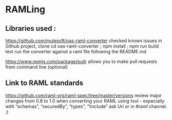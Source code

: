 # RAMLing

## Libraries used :

https://github.com/mulesoft/oas-raml-converter 
checked known issues in Github project, clone
cd oas-raml-converter ; npm install ; npm run build
test run the converter against a raml file following the README.md

https://www.npmjs.com/package/pullr allows you to make pull requests from command line (optional)

## Link to RAML standards
https://github.com/raml-org/raml-spec/tree/master/versions
review major changes from 0.8 to 1.0 when converting your RAML using tool - especially with “schemas”, “securedBy”, “types”, “!include” ask Uri or in #raml channel. ;) 
